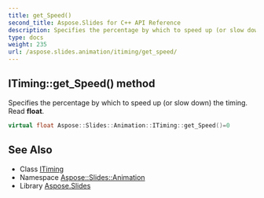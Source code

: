 ```yaml
---
title: get_Speed()
second_title: Aspose.Slides for C++ API Reference
description: Specifies the percentage by which to speed up (or slow down) the timing. Read float.
type: docs
weight: 235
url: /aspose.slides.animation/itiming/get_speed/
---
```

## ITiming::get_Speed() method


Specifies the percentage by which to speed up (or slow down) the timing. Read **float**.

```cpp
virtual float Aspose::Slides::Animation::ITiming::get_Speed()=0
```

## See Also

* Class [ITiming](../)
* Namespace [Aspose::Slides::Animation](../../)
* Library [Aspose.Slides](../../../)